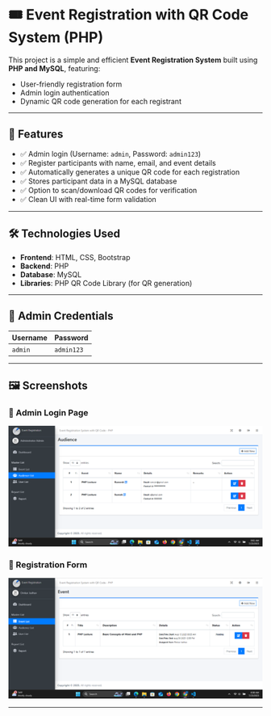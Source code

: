 # 🎟️ Event Registration with QR Code System (PHP)

This project is a simple and efficient **Event Registration System** built using **PHP and MySQL**, featuring:
- User-friendly registration form
- Admin login authentication
- Dynamic QR code generation for each registrant

---

## 📌 Features

- ✅ Admin login (Username: `admin`, Password: `admin123`)
- ✅ Register participants with name, email, and event details
- ✅ Automatically generates a unique QR code for each registration
- ✅ Stores participant data in a MySQL database
- ✅ Option to scan/download QR codes for verification
- ✅ Clean UI with real-time form validation

---

## 🛠️ Technologies Used

- **Frontend**: HTML, CSS, Bootstrap
- **Backend**: PHP
- **Database**: MySQL
- **Libraries**: PHP QR Code Library (for QR generation)

---

## 🔐 Admin Credentials

| Username | Password   |
|----------|------------|
| `admin`  | `admin123` |

---

## 🖼️ Screenshots

### 🔑 Admin Login Page
![Admin Login](screenshots/Screenshot%20(207).png)

### 📝 Registration Form
![Registration Form](screenshots/Screenshot%20(206).png)



---

